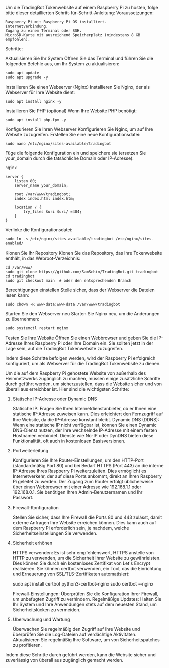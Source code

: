 Um die TradingBot Tokenwebsite auf einem Raspberry Pi zu hosten, folge  bitte dieser detaillierten Schritt-für-Schritt-Anleitung:
Voraussetzungen:

    Raspberry Pi mit Raspberry Pi OS installiert.
    Internetverbindung.
    Zugang zu einem Terminal oder SSH.
    MicroSD-Karte mit ausreichend Speicherplatz (mindestens 8 GB empfohlen).

Schritte:

Aktualisieren Sie Ihr System
Öffnen Sie das Terminal und führen Sie die folgenden Befehle aus, um Ihr System zu aktualisieren:

    sudo apt update
    sudo apt upgrade -y


Installieren Sie einen Webserver (Nginx)
Installieren Sie Nginx, der als Webserver für Ihre Website dient:


    sudo apt install nginx -y

    

Installieren Sie PHP (optional)
Wenn Ihre Website PHP benötigt:
    
    sudo apt install php-fpm -y

    

Konfigurieren Sie Ihren Webserver
Konfigurieren Sie Nginx, um auf Ihre Website zuzugreifen. Erstellen Sie eine neue Konfigurationsdatei:

    sudo nano /etc/nginx/sites-available/tradingbot

Füge die folgende Konfiguration ein und speichere sie (ersetzen Sie your_domain durch die tatsächliche Domain oder IP-Adresse):
    
    nginx
    
    server {
        listen 80;
        server_name your_domain;
    
        root /var/www/tradingbot;
        index index.html index.htm;
    
        location / {
            try_files $uri $uri/ =404;
        }
    }

Verlinke  die Konfigurationsdatei:


    sudo ln -s /etc/nginx/sites-available/tradingbot /etc/nginx/sites-enabled/

Klonen Sie Ihr Repository
Klonen Sie das Repository, das Ihre Tokenwebsite enthält, in das Webroot-Verzeichnis:


    cd /var/www/
    sudo git clone https://github.com/SamSchim/TradingBot.git tradingbot
    cd tradingbot
    sudo git checkout main  # oder den entsprechenden Branch

Berechtigungen einstellen
Stelle  sicher, dass der Webserver die Dateien lesen kann:


    sudo chown -R www-data:www-data /var/www/tradingbot

Starten Sie den Webserver neu
Starten Sie Nginx neu, um die Änderungen zu übernehmen:

    sudo systemctl restart nginx

Testen Sie Ihre Website
Öffnen Sie einen Webbrowser und geben Sie die IP-Adresse Ihres Raspberry Pi oder Ihre Domain ein. Sie sollten jetzt in der Lage sein, auf die TradingBot Tokenwebsite zuzugreifen.

Indem diese Schritte befolgen werden, wird der Raspberry Pi erfolgreich konfiguriert, um als Webserver für die TradingBot Tokenwebsite zu dienen.


Um die auf dem Raspberry Pi gehostete Website von außerhalb des Heimnetzwerks zugänglich zu machen, müssen einige zusätzliche Schritte durch geführt werden, um sicherzustellen, dass die Website sicher und von überall aus erreichbar ist. Hier sind die wichtigsten Schritte:

1. Statische IP-Adresse oder Dynamic DNS
    
    Statische IP: Fragen Sie Ihren Internetdienstanbieter, ob er Ihnen eine statische IP-Adresse zuweisen kann. Dies erleichtert den Fernzugriff auf Ihre Website, da die IP-Adresse konstant bleibt.
    Dynamic DNS (DDNS): Wenn eine statische IP nicht verfügbar ist, können Sie einen Dynamic DNS-Dienst nutzen, der Ihre wechselnde IP-Adresse mit einem festen Hostnamen verbindet. Dienste wie No-IP oder        DynDNS bieten diese Funktionalität, oft auch in kostenlosen Basisversionen.
    
2. Portweiterleitung
    
    Konfigurieren Sie Ihre Router-Einstellungen, um den HTTP-Port (standardmäßig Port 80) und bei Bedarf HTTPS (Port 443) an die interne IP-Adresse Ihres Raspberry Pi weiterzuleiten. Dies ermöglicht es          Internetverkehr, der auf diese Ports ankommt, direkt an Ihren Raspberry Pi geleitet zu werden.
    Der Zugang zum Router erfolgt üblicherweise über einen Webbrowser mit einer Adresse wie 192.168.1.1 oder 192.168.0.1. Sie benötigen Ihren Admin-Benutzernamen und Ihr Passwort.
    
3. Firewall-Konfiguration
    
    Stellen Sie sicher, dass Ihre Firewall die Ports 80 und 443 zulässt, damit externe Anfragen Ihre Website erreichen können.
    Dies kann auch auf dem Raspberry Pi erforderlich sein, je nachdem, welche Sicherheitseinstellungen Sie verwenden.

4. Sicherheit erhöhen

    HTTPS verwenden: Es ist sehr empfehlenswert, HTTPS anstelle von HTTP zu verwenden, um die Sicherheit Ihrer Website zu gewährleisten. Dies können Sie durch ein kostenloses Zertifikat von Let's Encrypt        realisieren. Sie können certbot verwenden, ein Tool, das die Einrichtung und Erneuerung von SSL/TLS-Zertifikaten automatisiert:


    sudo apt install certbot python3-certbot-nginx
    sudo certbot --nginx

    Firewall-Einstellungen: Überprüfen Sie die Konfiguration Ihrer Firewall, um unbefugten Zugriff zu verhindern.
    Regelmäßige Updates: Halten Sie Ihr System und Ihre Anwendungen stets auf dem neuesten Stand, um Sicherheitslücken zu vermeiden.

5. Überwachung und Wartung

    Überwachen Sie regelmäßig den Zugriff auf Ihre Website und überprüfen Sie die Log-Dateien auf verdächtige Aktivitäten.
    Aktualisieren Sie regelmäßig Ihre Software, um von Sicherheitspatches zu profitieren.

Indem diese Schritte durch geführt werden, kann die Website sicher und zuverlässig von überall aus zugänglich gemacht werden.
